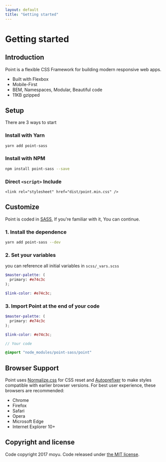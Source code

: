 ```yaml
---
layout: default
title: "Getting started"
---
```


# Getting started

## Introduction
Point is a flexible CSS Framework for building modern responsive web apps.

- Built with Flexbox
- Mobile-First
- BEM, Namespaces, Modular, Beautiful code
- 11KB gzipped

## Setup
There are 3 ways to start

### Install with Yarn
```sh
yarn add point-sass
```

### Install with NPM
```sh
npm install point-sass --save
```

### Direct `<script>` Include
`<link rel="stylesheet" href="dist/point.min.css" />`

## Customize
Point is coded in [SASS](http://sass-lang.com/), If you're familiar with it, You can continue.

### 1. Install the dependence
```sh
yarn add point-sass --dev
```

### 2. Set your variables
you can reference all initial variables in `scss/_vars.scss`
```scss
$master-palette: (
  primary: #e74c3c
);

$link-color: #e74c3c;
```

### 3. Import Point at the end of your code
```scss
$master-palette: (
  primary: #e74c3c
);

$link-color: #e74c3c;

// Your code

@import "node_modules/point-sass/point"
```

## Browser Support
Point uses [Normalize.css](https://necolas.github.io/normalize.css/) for CSS
reset and [Autoprefixer](https://github.com/postcss/autoprefixer) to make styles
compatible with earlier browser versions. For best user experience, these
browsers are recommended:

- Chrome
- Firefox
- Safari
- Opera
- Microsoft Edge
- Internet Explorer 10+

## Copyright and license
Code copyright 2017 moyu. Code released under [the MIT license](https://github.com/moyus/point/blob/master/LICENSE).
